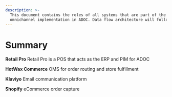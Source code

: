 ```yaml
---
description: >-
  This document contains the roles of all systems that are part of the
  omnichannel implementation in ADOC. Data flow architecture will follow.
---
```


# Summary



**Retail Pro** Retail Pro is a POS that acts as the ERP and PIM for ADOC

**HotWax Commerce** OMS for order routing and store fulfillment

**Klaviyo** Email communication platform

**Shopify** eCommerce order capture

